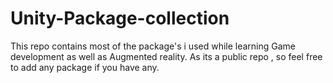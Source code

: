 # Unity-Package-collection
This repo contains most of the package's i used while learning Game development as well as Augmented reality.
As its a public repo , so feel free to add any package if you have any.

